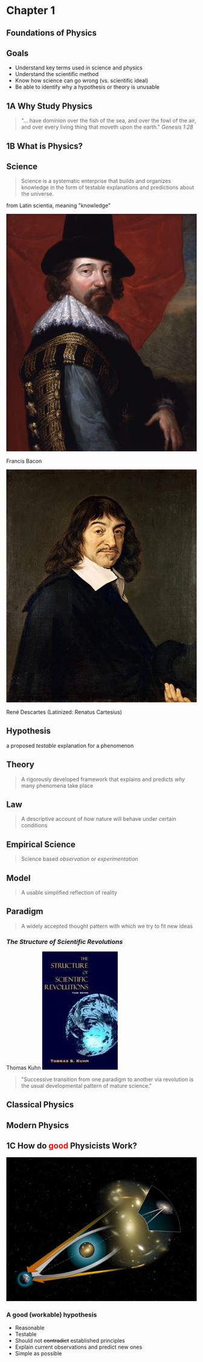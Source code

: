 # Chapter 1
## Foundations of Physics



## Goals

- Understand key terms used in science and physics
- Understand the scientific method
- Know how science can go wrong (vs. scientific ideal)
- Be able to identify why a hypothesis or theory is unusable



## **1A** Why Study Physics



>"... have dominion over the fish of the sea, and over the fowl of the air, and over every living thing that moveth upon the earth." _Genesis 1:28_



## **1B** What is Physics?



## Science


> Science is a systematic enterprise that builds and organizes knowledge in the form of testable explanations and predictions about the universe. <!-- .element: class="fragment"-->

from Latin scientia, meaning "knowledge" <!-- .element: class="fragment"-->


![](Francis_Bacon.jpg)

Francis Bacon


![](Rene_Descartes.jpg)

René Descartes (Latinized: Renatus Cartesius)



## Hypothesis
a proposed _testable_ explanation for a phenomenon <!-- .element: class="fragment"-->



## Theory

> A rigorously developed framework that explains and predicts _why_ many phenomena take place<!-- .element: class="fragment"-->



## Law

> A descriptive account of _how_ nature will behave under certain conditions <!-- .element: class="fragment"-->



## Empirical Science

> Science based _observation_ or _experimentation_ <!-- .element: class="fragment"-->



## Model

> A usable simplified reflection of reality



## Paradigm

> A widely accepted thought pattern with which we try to fit new ideas


### _The Structure of Scientific Revolutions_
Thomas Kuhn
![](Structure-of-scientific-revolutions.jpg)


> "Successive transition from one paradigm to another via revolution is the usual developmental pattern of mature science."



## Classical Physics



## Modern Physics



## **1C** How do <span style="color: red;" class="fragment">good</span> Physicists Work?

![](Gravitational_lens-full.jpg)



### A good (workable) hypothesis
- Reasonable <!-- .element: class="fragment"-->
- Testable <!-- .element: class="fragment"-->
- Should not ~~contradict~~ established principles <!-- .element: class="fragment"-->
- Explain current observations and predict new ones <!-- .element: class="fragment"-->
- Simple as possible <!-- .element: class="fragment"-->


